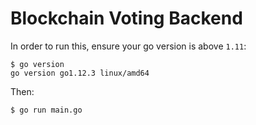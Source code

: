 # Blockchain Voting Backend

In order to run this, ensure your go version is above `1.11`:

```
$ go version
go version go1.12.3 linux/amd64
```

Then:
```
$ go run main.go
```

